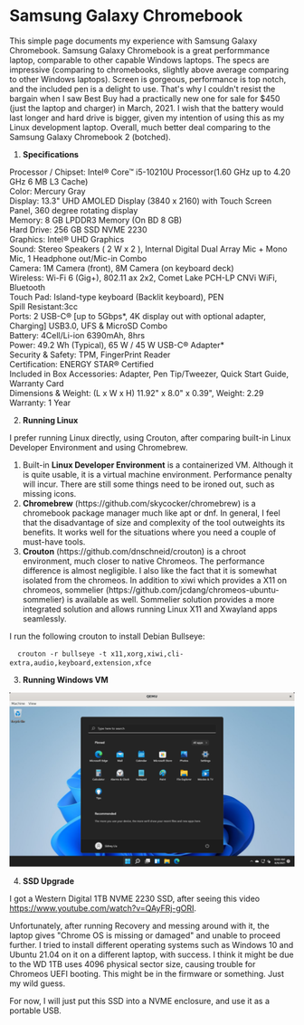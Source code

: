 # Samsung Galaxy Chromebook

This simple page documents my experience with Samsung Galaxy Chromebook. Samsung Galaxy Chromebook is a great performmance laptop, comparable to other capable Windows laptops. The specs are impressive (comparing to chromebooks, slightly above average comparing to other Windows laptops). Screen is gorgeous, performance is top notch, and the included pen is a delight to use. That's why I couldn't resist the bargain when I saw Best Buy had a practically new one for sale for $450 (just the laptop and charger) in March, 2021. I wish that the battery would last longer and hard drive is bigger, given my intention of using this as my Linux development laptop. Overall, much better deal comparing to the Samsung Galaxy Chromebook 2 (botched).

1) <b>Specifications</b>

Processor / Chipset: Intel® Core™ i5-10210U Processor(1.60 GHz up to 4.20 GHz 6 MB L3 Cache)<br>
Color: Mercury Gray<br>
Display: 13.3" UHD AMOLED Display (3840 x 2160) with Touch Screen Panel, 360 degree rotating display<br>
Memory: 8 GB LPDDR3 Memory (On BD 8 GB)<br>
Hard Drive: 256 GB SSD NVME 2230<br>
Graphics: Intel® UHD Graphics<br>
Sound: Stereo Speakers ( 2 W x 2 ), Internal Digital Dual Array Mic + Mono Mic, 1 Headphone out/Mic-in Combo<br>
Camera: 1M Camera (front), 8M Camera (on keyboard deck)<br>
Wireless: Wi-Fi 6 (Gig+), 802.11 ax 2x2, Comet Lake PCH-LP CNVi WiFi, Bluetooth<br>
Touch Pad: Island-type keyboard (Backlit keyboard), PEN<br>
Spill Resistant:3cc<br>
Ports: 2 USB-C® [up to 5Gbps*, 4K display out with optional adapter, Charging] USB3.0, UFS & MicroSD Combo<br>
Battery: 4Cell/Li-ion 6390mAh, 8hrs<br>
Power: 49.2 Wh (Typical), 65 W / 45 W USB-C® Adapter*<br>
Security & Safety: TPM, FingerPrint Reader<br>
Certification: ENERGY STAR® Certified<br>
Included in Box Accessories: Adapter, Pen Tip/Tweezer, Quick Start Guide, Warranty Card<br>
Dimensions & Weight: (L x W x H) 11.92" x 8.0" x 0.39", Weight: 2.29<br>
Warranty: 1 Year<br>

2) <b>Running Linux</b>

I prefer running Linux directly, using Crouton, after comparing built-in Linux Developer Environment and using Chromebrew.

<ol>
<li>Built-in <b>Linux Developer Environment</b> is a containerized VM. Although it is quite usable, it is a virtual machine environment. Performance penalty will incur. There are still some things need to be ironed out, such as missing icons. </li>

<li><b>Chromebrew</b> (https://github.com/skycocker/chromebrew) is a chromebook package manager much like apt or dnf. In general, I feel that the disadvantage of size and complexity of the tool outweights its benefits. It works well for the situations where you need a couple of must-have tools.</li>

<li><b>Crouton</b> (https://github.com/dnschneid/crouton) is a chroot environment, much closer to native Chromeos. The performance difference is almost negligible. I also like the fact that it is somewhat isolated from the chromeos. In addition to xiwi which provides a X11 on chromeos, sommelier (https://github.com/jcdang/chromeos-ubuntu-sommelier) is available as well. Sommelier solution provides a more integrated solution and allows running Linux X11 and Xwayland apps seamlessly.</li>

</ol>

I run the following crouton to install Debian Bullseye:

      crouton -r bullseye -t x11,xorg,xiwi,cli-extra,audio,keyboard,extension,xfce
      
3) <b>Running Windows VM</b>

<img src="chromebook-windows.png" alt="Chromebook Windows 11">

4) <b>SSD Upgrade</b>

I got a Western Digital 1TB NVME 2230 SSD, after seeing this video https://www.youtube.com/watch?v=QAyFRj-gORI.

Unfortunately, after running Recovery and messing around with it, the laptop gives "Chrome OS is missing or damaged" and unable to proceed further. I tried to install different operating systems such as Windows 10 and Ubuntu 21.04 on it on a different laptop, with success. I think it might be due to the WD 1TB uses 4096 physical sector size, causing trouble for Chromeos UEFI booting. This might be in the firmware or something. Just my wild guess.
      
For now, I will just put this SSD into a NVME enclosure, and use it as a portable USB.
